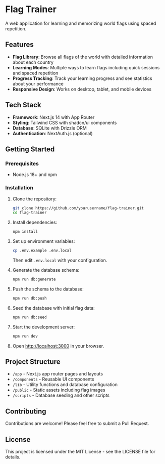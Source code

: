# Flag Trainer

A web application for learning and memorizing world flags using spaced repetition.

## Features

- **Flag Library**: Browse all flags of the world with detailed information about each country
- **Learning Modes**: Multiple ways to learn flags including quick sessions and spaced repetition
- **Progress Tracking**: Track your learning progress and see statistics about your performance
- **Responsive Design**: Works on desktop, tablet, and mobile devices

## Tech Stack

- **Framework**: Next.js 14 with App Router
- **Styling**: Tailwind CSS with shadcn/ui components
- **Database**: SQLite with Drizzle ORM
- **Authentication**: NextAuth.js (optional)

## Getting Started

### Prerequisites

- Node.js 18+ and npm

### Installation

1. Clone the repository:

   ```bash
   git clone https://github.com/yourusername/flag-trainer.git
   cd flag-trainer
   ```

2. Install dependencies:

   ```bash
   npm install
   ```

3. Set up environment variables:

   ```bash
   cp .env.example .env.local
   ```

   Then edit `.env.local` with your configuration.

4. Generate the database schema:

   ```bash
   npm run db:generate
   ```

5. Push the schema to the database:

   ```bash
   npm run db:push
   ```

6. Seed the database with initial flag data:

   ```bash
   npm run db:seed
   ```

7. Start the development server:

   ```bash
   npm run dev
   ```

8. Open [http://localhost:3000](http://localhost:3000) in your browser.

## Project Structure

- `/app` - Next.js app router pages and layouts
- `/components` - Reusable UI components
- `/lib` - Utility functions and database configuration
- `/public` - Static assets including flag images
- `/scripts` - Database seeding and other scripts

## Contributing

Contributions are welcome! Please feel free to submit a Pull Request.

## License

This project is licensed under the MIT License - see the LICENSE file for details.
